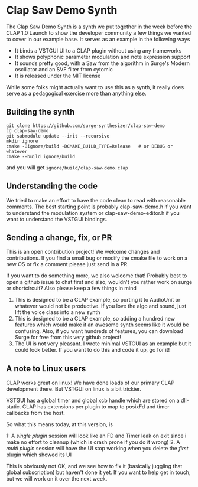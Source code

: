 # Clap Saw Demo Synth

The Clap Saw Demo Synth is a synth we put together in the week before the
CLAP 1.0 Launch to show the developer community a few things we wanted to
cover in our example base. It serves as an example in the following ways

- It binds a VSTGUI UI to a CLAP plugin without using any frameworks
- It shows polyphonic parameter modulation and note expression support
- It sounds pretty good, with a Saw from the algorithm in Surge's Modern oscillator
  and an SVF filter from cytomic
- It is released under the MIT license

While some folks might actually want to use this as a synth, it really does serve
as a pedagogical exercise more than anything else.

## Building the synth

```shell
git clone https://github.com/surge-synthesizer/clap-saw-demo
cd clap-saw-demo
git submodule update --init --recursive
mkdir ignore
cmake -Bignore/build -DCMAKE_BUILD_TYPE=Release   # or DEBUG or whatever
cmake --build ignore/build
```

and you will get `ignore/build/clap-saw-demo.clap`

## Understanding the code

We tried to make an effort to have the code clean to read with reasonable comments.
The best starting point is probably clap-saw-demo.h if you want to understand the
modulation system or clap-saw-demo-editor.h if you want to understand the VSTGUI bindings.

## Sending a change, fix, or PR

This is an open contribution project! We welcome changes and contributions. If you find a small bug
or modify the cmake file to work on a new OS or fix a comment please just send in a PR.

If you want to do something more, we also welcome that! Probably best to open a github issue to chat first
and also, wouldn't you rather work on surge or shortcircuit? Also please keep a few things in mind

1. This is designed to be a CLAP example, so porting it to AudioUnit or whatever would not be productive. If you
   love the algo and sound, just lift the voice class into a new synth
2. This is designed to be a CLAP example, so adding a hundred new features which would make it an awesome synth
   seems like it would be confusing. Also, if you want hundreds of features, you can download Surge for free from
   this very github project!
3. The UI is not very pleasant. I wrote minimal VSTGUI as an example but it could look better. If you want
   to do this and code it up, go for it!

## A note to Linux users

CLAP works great on linux! We have done loads of our primary CLAP development there.
But VSTGUI on linux is a bit trickier. 

VSTGUI has a global timer and global xcb handle which are stored on a dll-static. 
CLAP has extensions per plugin to map to posixFd and timer callbacks from the host.

So what this means today, at this version, is

1: A *single plugin* session will look like an FD and Timer leak on exit since 
   i make no effort to cleanup (which is crash prone if you do it wrong)
2. A *multi plugin* session will have the UI stop working when you delete the
   *first* plugin which showed its UI

This is obviously not OK, and we see how to fix it (basically juggling that global subscription)
but haven't done it yet. If you want to help get in touch, but we will work on it over the
next week.

